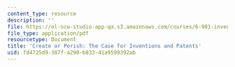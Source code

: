```yaml
---
content_type: resource
description: ''
file: https://ol-ocw-studio-app-qa.s3.amazonaws.com/courses/6-901-inventions-and-patents-fall-2005/fd4725d9307fa290b83341a9599392ab_MIT6_901F05_textbook.pdf
file_type: application/pdf
resourcetype: Document
title: 'Create or Perish: The Case for Inventions and Patents'
uid: fd4725d9-307f-a290-b833-41a9599392ab
---
```

